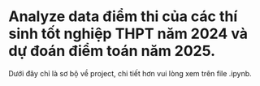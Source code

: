 # Analyze data điểm thi của các thí sinh tốt nghiệp THPT năm 2024 và dự đoán điểm toán năm 2025.

Dưới đây chỉ là sơ bộ về project, chi tiết hơn vui lòng xem trên file .ipynb.
